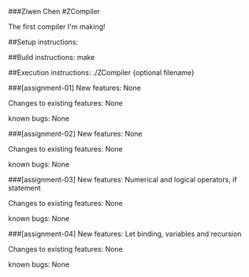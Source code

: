 ###Ziwen Chen
#ZCompiler

The first compiler I'm making!

##Setup instructions:

##Build instructions:
make

##Execution instructions:
./ZCompiler {optional filename}

###[assignment-01]
New features: None

Changes to existing features: None

known bugs: None

###[assignment-02]
New features: None

Changes to existing features: None

known bugs: None

###[assignment-03]
New features: Numerical and logical operators, if statement

Changes to existing features: None

known bugs: None

###[assignment-04]
New features: Let binding, variables and recursion

Changes to existing features: None

known bugs: None
